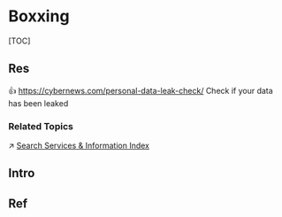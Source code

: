 # Boxxing

[TOC]



## Res
👍 https://cybernews.com/personal-data-leak-check/
Check if your data has been leaked


### Related Topics
↗ [Search Services & Information Index](../../../../🔑%20CS_Core/🧰%20Generic%20Tools%20&%20Projects/😅%20Wiki%20&%20Resources/Search%20Services%20&%20Information%20Index.md)



## Intro


## Ref


